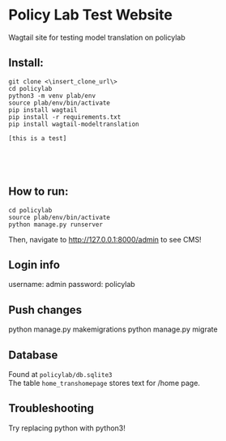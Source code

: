 # Policy Lab Test Website
Wagtail site for testing model translation on policylab

## Install:
<pre><code>git clone <\insert_clone_url\>
cd policylab
python3 -m venv plab/env
source plab/env/bin/activate
pip install wagtail
pip install -r requirements.txt
pip install wagtail-modeltranslation

[this is a test]




</code></pre>

## How to run:
<pre><code>cd policylab
source plab/env/bin/activate
python manage.py runserver
</code></pre>

Then, navigate to http://127.0.0.1:8000/admin to see CMS!

## Login info
username: admin
password: policylab

## Push changes
python manage.py makemigrations
python manage.py migrate

## Database
Found at <code>policylab/db.sqlite3</code> <br>
The table <code>home_transhomepage</code> stores text for /home page.


## Troubleshooting
Try replacing python with python3!
